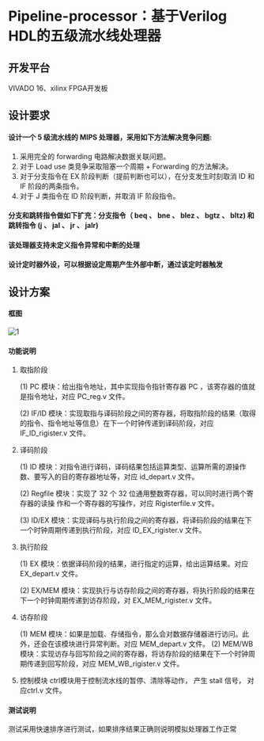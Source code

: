 # Pipeline-processor：基于Verilog HDL的五级流水线处理器

## 开发平台
VIVADO 16、xilinx FPGA开发板

## 设计要求
#### 设计一个 5 级流水线的 MIPS 处理器，采用如下方法解决竞争问题:
1.  采用完全的 forwarding 电路解决数据关联问题。
2.  对于 Load use 类竞争采取阻塞一个周期 + Forwarding 的方法解决。
3.  对于分支指令在 EX 阶段判断（提前判断也可以），在分支发生时刻取消 ID 和 IF 阶段的两条指令。
4.  对于 J 类指令在 ID 阶段判断，并取消 IF 阶段指令。

#### 分支和跳转指令做如下扩充：分支指令（ beq 、 bne 、 blez 、 bgtz 、 bltz) 和跳转指令 (j 、 jal 、 jr 、 jalr)
#### 该处理器支持未定义指令异常和中断的处理
#### 设计定时器外设，可以根据设定周期产生外部中断，通过该定时器触发

## 设计方案
#### 框图

![1](https://user-images.githubusercontent.com/75518712/111430067-cfd7af00-8734-11eb-9c56-b3249c76a7e2.png)

#### 功能说明
1.  取指阶段
    
    (1) PC 模块：给出指令地址，其中实现指令指针寄存器 PC ，该寄存器的值就是指令地址，对应 PC_reg.v 文件。
    
    (2) IF/ID 模块：实现取指与译码阶段之间的寄存器，将取指阶段的结果（取得的指令、指令地址等信息）在下一个时钟传递到译码阶段，对应IF_ID_rigister.v 文件。
2.  译码阶段
    
    (1) ID 模块：对指令进行译码，译码结果包括运算类型、运算所需的源操作数、要写入的目的寄存器地址等，对应 id_depart.v 文件。
    
    (2) Regfile 模块：实现了 32 个 32 位通用整数寄存器，可以同时进行两个寄存器的读操 作和一个寄存器的写操作，对应 Rigisterfile.v 文件。
    
    (3) ID/EX 模块：实现译码与执行阶段之间的寄存器，将译码阶段的结果在下一个时钟周期传递到执行阶段，对应 ID_EX_rigister.v 文件。
3.  执行阶段
    
    (1) EX 模块：依据译码阶段的结果，进行指定的运算，给出运算结果。对应EX_depart.v 文件。
    
    (2) EX/MEM 模块：实现执行与访存阶段之间的寄存器，将执行阶段的结果在下一个时钟周期传递到访存阶段，对 EX_MEM_rigister.v 文件。
4.  访存阶段

    (1) MEM 模块：如果是加载、存储指令，那么会对数据存储器进行访问。此外，还会在该模块进行异常判断。对应 MEM_depart.v 文件。
    (2) MEM/WB 模块：实现访存与回写阶段之间的寄存器，将访存阶段的结果在下一个时钟周期传递到回写阶段，对应 MEM_WB_rigister.v 文件。
5.  控制模块
    ctrl模块用于控制流水线的暂停、清除等动作， 产生 stall 信号， 对应ctrl.v 文件。
#### 测试说明
测试采用快速排序进行测试，如果排序结果正确则说明模拟处理器工作正常
